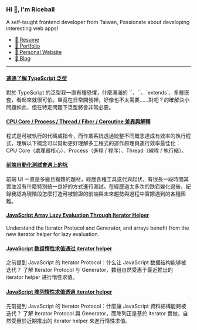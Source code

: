 <h3 >Hi 👋, I'm Riceball</h3>
<p>A self-taught frontend developer from Taiwan, Passionate about developing interesting web apps!</p>

- [📜 Resume](https://weweweb.pages.dev/en/resume/)
- [💼 Portfolio](https://weweweb.pages.dev/en/work/)
- [🏡 Personal Website](https://weweweb.pages.dev/en/)
- [📝 Blog](https://www.webdong.dev/en/)
---

<!--START_SECTION:feed-->
#### [速通了解 TypeScript 泛型](https:&#x2F;&#x2F;www.webdong.dev&#x2F;zh-tw&#x2F;post&#x2F;typescript-generic&#x2F;) 
對於 TypeScript 的泛型我一直有種恐懼，什麼滿滿的 &#x60;&#x60;、&#x60;&#x60;、&#x60;extends&#x60;、多層嵌套，看起來就很可怕。畢竟在日常開發裡，好像也不太需要……對吧？的確解決小問題如此，但在特定問題下泛型將會非常必要。
#### [CPU Core &#x2F; Process &#x2F; Thread &#x2F; Fiber &#x2F; Coroutine 差異與解釋](https:&#x2F;&#x2F;www.webdong.dev&#x2F;zh-tw&#x2F;post&#x2F;core-process-thread&#x2F;) 
程式是可被執行的代碼或指令，而作業系統透過統整不同概念達成有效率的執行程式，理解以下概念可以幫助更好理解多工程式的運作原理與運行效率最佳化：CPU Core（處理器核心）、Process（進程 &#x2F; 程序）、Thread（線程 &#x2F; 執行緒）。
#### [前端自動化測試會遇上的坑](https:&#x2F;&#x2F;www.webdong.dev&#x2F;zh-tw&#x2F;post&#x2F;testing-in-modern-frontend&#x2F;) 
前端 UI 一直是多變且複雜的題材，經歷各種工具迭代與起伏，有很長一段時間其實並沒有什麼特別統一良好的方式進行測試。在經歷過太多次的跌宕變化過後，紀錄我認為現階段怎麼打造可被驗證的前端與未來趨勢與過程中實際遇到的各種困難。
#### [JavaScript Array Lazy Evaluation Through Iterator Helper](https:&#x2F;&#x2F;www.webdong.dev&#x2F;en&#x2F;post&#x2F;array-iterator-helper&#x2F;) 
Understand the Iterator Protocol and Generator, and arrays benefit from the new iterator helper for lazy evaluation.
#### [JavaScript 数组惰性求值通过 iterator helper](https:&#x2F;&#x2F;www.webdong.dev&#x2F;zh-cn&#x2F;post&#x2F;array-iterator-helper&#x2F;) 
之前提到 JavaScript 的 Iterator Protocol：什么让 JavaScript 数据结构能够被迭代？ 了解 Iterator Protocol 与 Generator，数组自然受惠于最近推出的 iterator helper 进行惰性求值。
#### [JavaScript 陣列惰性求值透過 iterator helper](https:&#x2F;&#x2F;www.webdong.dev&#x2F;zh-tw&#x2F;post&#x2F;array-iterator-helper&#x2F;) 
先前提到 JavaScript 的 Iterator Protocol：什麼讓 JavaScript 資料結構能夠被迭代？ 了解 Iterator Protocol 與 Generator，而陣列正是基於 iterator 實做，自然受惠於近期推出的 iterator helper 來進行惰性求值。
<!--END_SECTION:feed-->

